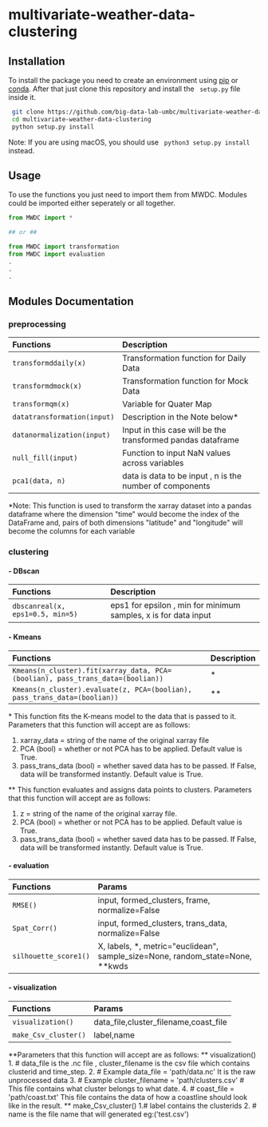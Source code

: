 # multivariate-weather-data-clustering

## Installation

To install the package you need to create an environment using [pip](https://packaging.python.org/en/latest/guides/installing-using-pip-and-virtual-environments/) or [conda](https://conda.io/projects/conda/en/latest/user-guide/tasks/manage-environments.html). After that just clone this repository and install the ` setup.py` file inside it.

```bash
 git clone https://github.com/big-data-lab-umbc/multivariate-weather-data-clustering.git
 cd multivariate-weather-data-clustering
 python setup.py install
```

Note: If you are using macOS, you should use ` python3 setup.py install` instead.

## Usage

To use the functions you just need to import them from MWDC. Modules could be imported either seperately or all together.

```python
from MWDC import *

## or ##

from MWDC import transformation
from MWDC import evaluation
.
.
.

```

## Modules Documentation

### preprocessing

| Functions                   | Description                                                 |
| :-------------------------- | :---------------------------------------------------------- |
| `transformddaily(x)`        | Transformation function for Daily Data                      |
| `transformdmock(x)`         | Transformation function for Mock Data                       |
| `transformqm(x)`            | Variable for Quater Map                                     |
| `datatransformation(input)` | Description in the Note below\*                             |
| `datanormalization(input)`  | Input in this case will be the transformed pandas dataframe |
| `null_fill(input)`          | Function to input NaN values across variables               |
| `pca1(data, n)`             | data is data to be input , n is the number of components    |

\*Note: This function is used to transform the xarray dataset into a pandas dataframe where the dimension "time" would become the index of the DataFrame and,
pairs of both dimensions "latitude" and "longitude" will become the columns for each variable

### clustering

#### - DBscan

| Functions                        | Description                                                     |
| :------------------------------- | :-------------------------------------------------------------- |
| `dbscanreal(x, eps1=0.5, min=5)` | eps1 for epsilon , min for minimum samples, x is for data input |

#### - Kmeans

| Functions                                                                      | Description |
| :----------------------------------------------------------------------------- | :---------- |
| `Kmeans(n_cluster).fit(xarray_data, PCA=(boolian), pass_trans_data=(boolian))` | \*          |
| `Kmeans(n_cluster).evaluate(z, PCA=(boolian), pass_trans_data=(boolian))`      | \*\*        |

\* This function fits the K-means model to the data that is passed to it.  
 Parameters that this function will accept are as follows:  
 1. xarray_data = string of the name of the original xarray file  
 2. PCA (bool) = whether or not PCA has to be applied. Default value is True.  
 3. pass_trans_data (bool) = whether saved data has to be passed. If False, data will be transformed instantly. Default value is True.

\*\* This function evaluates and assigns data points to clusters.
Parameters that this function will accept are as follows:  
 1. z = string of the name of the original xarray file.  
 2. PCA (bool) = whether or not PCA has to be applied. Default value is True.  
 3. pass_trans_data (bool) = whether saved data has to be passed. If False, data will be transformed instantly. Default value is True.

#### - evaluation

| Functions             | Params                                                                           |
| :-------------------- | :------------------------------------------------------------------------------- |
| `RMSE()`              | input, formed_clusters, frame, normalize=False                                   |
| `Spat_Corr()`         | input, formed_clusters, trans_data, normalize=False                              |
| `silhouette_score1()` | X, labels, \*, metric="euclidean", sample_size=None, random_state=None, \*\*kwds |

#### - visualization

| Functions                 | Params                                                                     |
| :------------------------ | :------------------------------------------------------------------------- |
| `visualization()`         | data_file,cluster_filename,coast_file                                      |
| `make_Csv_cluster()`      | label,name                                                                 |

\*\*Parameters that this function will accept are as follows: 
   \*\* visualization()
    1. # data_file is the .nc file ,  cluster_filename is the csv file which contains clusterid and time_step.
    2. # Example data_file = 'path/data.nc'  It is the raw unprocessed data
    3. # Example cluster_filename = 'path/clusters.csv'  # This file contains what cluster belongs to what date.
    4. # coast_file = 'path/coast.txt' This file contains the data of how a coastline should look like in the result. 
   \*\* make_Csv_cluster()
    1.# label contains the clusterids 
    2. # name is the file name that will generated eg:('test.csv')
    
    
